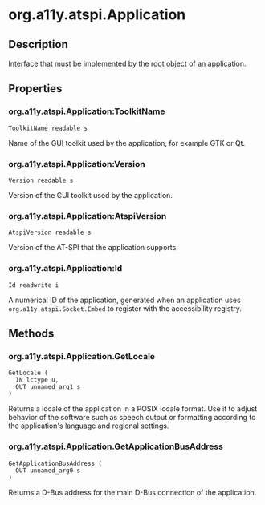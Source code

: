 # org.a11y.atspi.Application

## Description

Interface that must be implemented by the root object of an application.

## Properties

### org.a11y.atspi.Application:ToolkitName 



    ToolkitName readable s



Name of the GUI toolkit used by the application, for example GTK or Qt. 

### org.a11y.atspi.Application:Version 



    Version readable s



Version of the GUI toolkit used by the application.

### org.a11y.atspi.Application:AtspiVersion 



    AtspiVersion readable s



Version of the AT-SPI that the application supports.

<!---
Original description: 
You should return \"2.1\" here. This was intended to be the version of
the atspi interfaces that the application supports, but atspi will
probably move to using versioned interface names instead. Just return
\"2.1\" here.
-->


### org.a11y.atspi.Application:Id



    Id readwrite i



A numerical ID of the application, generated when an application uses ``org.a11y.atspi.Socket.Embed`` to register with the accessibility registry. 

<!---
Original description: 
Per <https://gitlab.gnome.org/GNOME/at-spi2-core/-/issues/82> it may
turn out that this id is not actually used subsequently. This is a
remnant of the time when registryd actually had to make up identifiers
for each application. With DBus, however, it is the bus that assigns
unique names to applications that connect to it.

Your application or toolkit can remember the ID passed when the
accessibility registry sets this property, and return it back when the
property is read.

TO-DO: Check if this ID is actually used for anything and if it needs to be documented.
-->


## Methods

### org.a11y.atspi.Application.GetLocale 



    GetLocale (
      IN lctype u,
      OUT unnamed_arg1 s
    )



Returns a locale of the application in a POSIX locale format. Use it to adjust behavior of the software such as speech output or formatting according to the application's language and regional settings.

### org.a11y.atspi.Application.GetApplicationBusAddress



    GetApplicationBusAddress (
      OUT unnamed_arg0 s
    )



Returns a D-Bus address for the main D-Bus connection of the application. 

